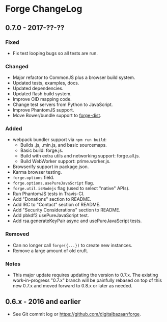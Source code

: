 Forge ChangeLog
===============

## 0.7.0 - 2017-??-??

### Fixed

- Fix test looping bugs so all tests are run.

### Changed

- Major refactor to CommonJS plus a browser build system.
- Updated tests, examples, docs.
- Updated dependencies.
- Updated flash build system.
- Improve OID mapping code.
- Change test servers from Python to JavaScript.
- Improve PhantomJS support.
- Move Bower/bundle support to
  [forge-dist](https://github.com/digitalbazaar/forge-dist).

### Added

- webpack bundler support via `npm run build`:
  - Builds .js, .min.js, and basic sourcemaps.
  - Basic build: forge.js.
  - Build with extra utils and networking support: forge.all.js.
  - Build WebWorker support: prime.worker.js.
- Browserify support in package.json.
- Karma browser testing.
- `forge.options` field.
- `forge.options.usePureJavaScript` flag.
- `forge.util.isNodejs` flag (used to select "native" APIs).
- Run PhantomJS tests in Travis-CI.
- Add "Donations" section to README.
- Add IRC to "Contact" section of README.
- Add "Security Considerations" section to README.
- Add pbkdf2 usePureJavaScript test.
- Add rsa.generateKeyPair async and usePureJavaScript tests.

### Removed

- Can no longer call `forge({...})` to create new instances.
- Remove a large amount of old cruft.

### Notes

- This major update requires updating the version to 0.7.x. The existing
  work-in-progress "0.7.x" branch will be painfully rebased on top of this new
  0.7.x and moved forward to 0.8.x or later as needed.

## 0.6.x - 2016 and earlier

- See Git commit log or https://github.com/digitalbazaar/forge.
